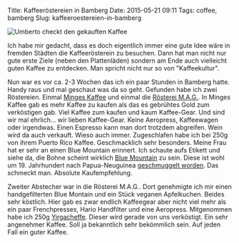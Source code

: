 Title: Kaffeeröstereien in Bamberg
Date: 2015-05-21 09:11
Tags: coffee, bamberg
Slug: kaffeeroestereien-in-bamberg


![Umberto checkt den gekauften Kaffee]({filename}/images/kaffeekatze.jpg)

Ich habe mir gedacht, dass es doch eigentlich immer eine gute Idee wäre in fremden Städten die Kaffeerösterein zu besuchen. Dann hat man nicht nur gute erste Ziele (neben den Plattenläden) sondern am Ende auch vielleicht guten Kaffee zu entdecken. Man spricht nicht nur so von "Kaffeekultur".

Nun war es vor ca. 2-3 Wochen das ich ein paar Stunden in Bamberg hatte. Handy raus und mal geschaut was da so geht. Gefunden habe ich zwei Röstereien. Einmal [Minges Kaffee](http://minges-kaffee.de/) und einmal die [Rösterei M.A.G.](http://www.roesterei-mag.de/). In Minges Kaffee gab es mehr Kaffee zu kaufen als das es gebrühtes Gold zum verköstigen gab. Viel Kaffee zum kaufen und kaum Kaffee-Gear. Und sind wir mal ehrlich... wir lieben Kaffee-Gear. Keine Aeropress, Kaffeewagen oder irgendwas. Einen Espresso kann man dort trotzdem abgreifen. Wein wird da auch verkauft. Wieso auch immer. Zugeschlafen habe ich bei 250g von ihrem Puerto Rico Kaffee. Geschmacklich sehr besonders. Meine Frau hat er sehr an einen Blue Mountain erinnert. Ich schaute aufs Etikett und siehe da, die Bohne scheint wirklich [Blue Mountain](https://de.wikipedia.org/wiki/Blue_Mountain_%28Kaffeesorte%29) zu sein. Diese ist wohl um 19. Jahrhundert nach Papua-Neuguinea [geschmuggelt worden](http://www.kaffeezentrale.de/wissen/kaffee-anbaulaender/kaffeeanbau-in-asien/papua-neuguinea-kaffee/). Das schmeckt man. Absolute Kaufempfehlung.

Zweiter Abstecher war in die Rösterei M.A.G.. Dort genehmigte ich mir einen handgefilterten Blue Montain und ein Stück veganen Apfelkuchen. Beides sehr köstlich. Hier gab es zwar endlich Kaffeegear aber nicht viel mehr als ein paar Frenchpresses, Hario Handfilter und eine Aeropress. Mitgenommen habe ich 250g [Yirgacheffe](https://de.wikipedia.org/wiki/Yirgacheffe). Dieser wird gerade von uns verköstigt. Ein sehr angenehmer Kaffee. Soll ja bekanntlich sehr bekömmlich sein. Auf jeden Fall ein guter Kaffee.
